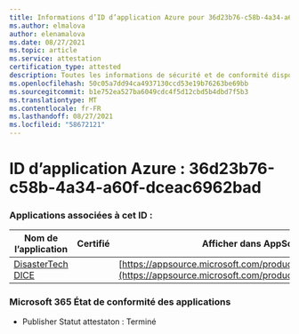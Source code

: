 ```yaml
---
title: Informations d’ID d’application Azure pour 36d23b76-c58b-4a34-a60f-dceac6962bad
ms.author: elmalova
author: elenamalova
ms.date: 08/27/2021
ms.topic: article
ms.service: attestation
certification_type: attested
description: Toutes les informations de sécurité et de conformité disponibles pour 36d23b76-c58b-4a34-a60f-dceac6962bad.
ms.openlocfilehash: 50c05a7dd94ca4937130ccd53e19b76263be69bb
ms.sourcegitcommit: b1e752ea527ba6049cdc4f5d12cbd5b4dbd7f5b3
ms.translationtype: MT
ms.contentlocale: fr-FR
ms.lasthandoff: 08/27/2021
ms.locfileid: "58672121"
---
```

# <a name="azure-app-id-36d23b76-c58b-4a34-a60f-dceac6962bad"></a>ID d’application Azure : 36d23b76-c58b-4a34-a60f-dceac6962bad


### <a name="apps-associated-with-this-id"></a>Applications associées à cet ID :
| **Nom de l’application** | **Certifié** | **Afficher dans AppSource** |
|--------------|---------------|-----------------------|
| [DisasterTech DICE](https://docs.microsoft.com/microsoft-365-app-certification/forward/WA200001909) |  | [https://appsource.microsoft.com/product/office/WA200001909](https://appsource.microsoft.com/product/office/WA200001909) |

### <a name="microsoft-365-app-compliance-status"></a>Microsoft 365 État de conformité des applications
- Publisher Statut attestaton : Terminé
